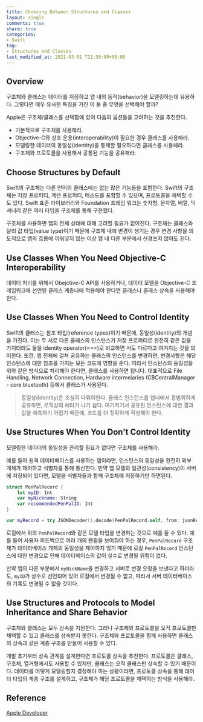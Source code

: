 ```yaml
---
title: Choosing Between Structures and Classes
layout: single
comments: true
share: true
categories: 
- Swift
tag:
- Structures and Classes
last_modified_at: 2021-03-01 T21:50:00+08:00
---
```


## Overview

구조체와 클래스는 데이터를 저장하고 앱 내의 동작(behavior)을 모델링하는데 유용하다. 그렇다면 매우 유사한 특징을 가진 이 둘 중 무엇을 선택해야 할까?

Apple은 구조체/클래스를 선택함에 있어 다음의 옵션들을 고려하는 것을 추천한다.

- 기본적으로 구조체를 사용해라.
- Objective-C와 상호 운용(interoperability)이 필요한 경우 클래스를 사용해라.
- 모델링한 데이터의 동일성(identity)을 통제할 필요하다면 클래스를 사용해라.
- 구조체와 프로토콜을 사용해서 공통된 기능을 공유해라.

## Choose Structures by Default

Swift의 구조체는 다른 언어의 클래스에는 없는 많은 기능들을 포함한다. Swift의 구조체는 저장 프로퍼티, 계산 프로퍼티, 메소드를 포함할 수 있으며, 프로토콜을 채택할 수도 있다. Swift 표준 라이브러리와 Foundation 프레임 워크는 숫자형, 문자열, 배열, 딕셔너리 같은 여러 타입을 구조체를 통해 구현했다.

구조체를 사용하면 앱의 전체 상태에 대해 고려할 필요가 없어진다. 구조체는 클래스와 달리  값 타입(value type)이기 때문에 구조체 내에 변경이 생기는 경우 변경 사항을 의도적으로 앱의 흐름에 끼워넣지 않는 이상 앱 내 다른 부분에서 신경쓰지 않아도 된다. 

## Use Classes When You Need Objective-C Interoperability

데이터 처리를 위해서 Obejctive-C API를 사용하거나, 데이터 모델을 Objective-C 프레임워크에 선언된 클레스 계층내에 적용해야 한다면 클래스나 클래스 상속을 사용해야한다. 

## Use Classes When You Need to Control Identity

Swift의 클래스는 참조 타입(reference types)이기 때문에, 동일성(identity)의 개념을 가진다. 이는 두 서로 다른 클래스의 인스턴스가 저장 프로퍼티로 완전히 같은 값을 가지더라도 둘을 identity operator(===)로 비교하면 서도 다르다고 여겨지는 것을 의미한다. 또한, 앱 전체에 걸쳐 공유하는 클래스의 인스턴스를 변경하면, 변경사항은 해당 인스턴스에 대한 참조를 가지는 모든 코드에 영향을 준다. 따라서 인스턴스의 동일성을 위와 같은 방식으로 처리해야 한다면, 클래스를 사용하면 됩니다. 대표적으로 File Handling, Network Connection, Hardware intermeiaries (CBCentralManager - core bluetooth) 등에서 클래스가 사용된다.

> 동일성(Identity)은 조심히 다뤄야한다. 클래스 인스턴스를 앱내에서 광범위하게 공유하면, 로직상의 에러가 나기 쉽다. 여기저기서 공유된 인스턴스에 대한 결과값을 예측하기 어렵기 때문에, 코드를 더 정확하게 작성해야 한다.

## Use Structures When You Don't Control Identity

모델링한 데이터의 동일성을 관리할 필요가 없다면 구조체를 사용해라. 

예를 들어 원격 데이터베이스를 사용하는 앱이라면, 인스턴스의 동일성을 완전히 외부 개체가 제어하고 식별자를 통해 통신한다. 만약 앱 모델의 일관성(consistency)이 서버에 저장되어 있다면, 모델을 식별자들과 함께 구조체에 저장하기만 하면된다.

```swift
struct PenPalRecord {
    let myID: Int
    var myNickname: String
    var recommendedPenPalID: Int
}

var myRecord = try JSONDecoder().decode(PenPalRecord.self, from: jsonResponse)
```

로컬에서 위의 `PenPalRecord`와 같은 모델 타입을 변경하는 것으로 예를 들 수 있다. 예를 들어 사용자 피드백으로 여러 개의 펜팔을 보여줘야 하는 경우,  `PenPalRecord` 구조체가 데이터베이스 개체의 동일성을 제어하지 않기 때문에 로컬 `PenPalRecord` 인스턴스에 대한 변경으로 인해 데이터베이스의 값이 실수로 변경될 위험이 없다.

만약 앱의 다른 부분에서 `myNickName`을 변경하고 서버로 변경 요청을 보낸다고 하더라도, `myID`가 상수로 선언되어 있어 로컬에서 변경될 수 없고, 따라서 서버 데이터베이스의 기록도 변경될 수 없을 것이다.

## Use Structures and Protocols to Model Inheritance and Share Behavior

구조체와 클래스는 모두 상속을 지원한다. 그러나 구조체와 프로토콜을 오직 프로토콜만 채택할 수 있고 클래스를 상속받지 못한다. 구조체와 프로토콜을 함께 사용하면 클래스의 상속과 같은 계층 구조를 만들어 사용할 수 있다.

개발 초기부터 상속 관계를 설계한다면 프로토콜 상속을 추천한다. 프로토콜은 클래스, 구조체, 열거형에서도 사용할 수 있지만, 클래스는 오직 클래스만 상속할 수 있기 때문이다. 데이터를 어떻게 모델링할지 결정해야 하는 상황이라면, 프로토콜 상속을 통해 데이터 타입의 계층 구조를 설계하고, 구조체가 해당 프로토콜을 채택하는 방식을 사용해라.

## Reference

[Apple Developer](https://developer.apple.com/documentation/swift/choosing_between_structures_and_classes)
